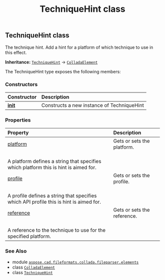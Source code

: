 ﻿---
title: TechniqueHint class
second_title: Aspose.CAD for Python via .NET API References
description: 
type: docs
weight: 1110
url: /python-net/aspose.cad.fileformats.collada.fileparser.elements/techniquehint/
is_root: false
---

## TechniqueHint class

The technique hint.
Add a hint for a platform of which technique to use in this effect.



**Inheritance:** [`TechniqueHint`](/cad/python-net/aspose.cad.fileformats.collada.fileparser.elements/techniquehint) → 
[`ColladaElement`](/cad/python-net/aspose.cad.fileformats.collada.fileparser.elements/colladaelement)



The TechniqueHint type exposes the following members:

### Constructors
| Constructor | Description |
| :- | :- |
| [__init__](/cad/python-net/aspose.cad.fileformats.collada.fileparser.elements/techniquehint/__init__/#) | Constructs a new instance of TechniqueHint |


### Properties
| Property | Description |
| :- | :- |
| [platform](/cad/python-net/aspose.cad.fileformats.collada.fileparser.elements/techniquehint/platform) | Gets or sets the platform.<br/>A platform defines a string that specifies which platform this is hint is aimed for. |
| [profile](/cad/python-net/aspose.cad.fileformats.collada.fileparser.elements/techniquehint/profile) | Gets or sets the profile.<br/>A profile defines a string that specifies which API profile this is hint is aimed for. |
| [reference](/cad/python-net/aspose.cad.fileformats.collada.fileparser.elements/techniquehint/reference) | Gets or sets the reference.<br/>A reference to the technique to use for the specified platform. |



### See Also
* module [`aspose.cad.fileformats.collada.fileparser.elements`](..)
* class [`ColladaElement`](/cad/python-net/aspose.cad.fileformats.collada.fileparser.elements/colladaelement)
* class [`TechniqueHint`](/cad/python-net/aspose.cad.fileformats.collada.fileparser.elements/techniquehint)
